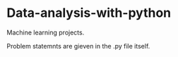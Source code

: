 # Data-analysis-with-python
Machine learning projects.




Problem statemnts are gieven in the .py file itself.
